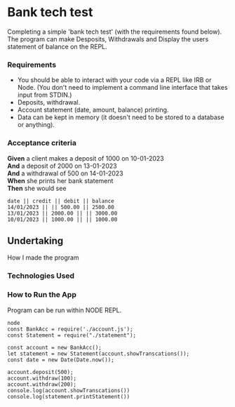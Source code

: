 # Bank tech test
Completing a simple 'bank tech test' (with the requirements found below).  The program can make Desposits, Withdrawals and Display the users statement of balance on the REPL.

### Requirements

* You should be able to interact with your code via a REPL like IRB or Node.  (You don't need to implement a command line interface that takes input from STDIN.)
* Deposits, withdrawal.
* Account statement (date, amount, balance) printing.
* Data can be kept in memory (it doesn't need to be stored to a database or anything).

### Acceptance criteria

**Given** a client makes a deposit of 1000 on 10-01-2023  
**And** a deposit of 2000 on 13-01-2023  
**And** a withdrawal of 500 on 14-01-2023  
**When** she prints her bank statement  
**Then** she would see

```
date || credit || debit || balance
14/01/2023 || || 500.00 || 2500.00
13/01/2023 || 2000.00 || || 3000.00
10/01/2023 || 1000.00 || || 1000.00
```

## Undertaking
How I made the program

### Technologies Used

### How to Run the App

Program can be run within NODE REPL.

```
node 
const BankAcc = require('./account.js');
const Statement = require("./statement");

const account = new BankAcc();
let statement = new Statement(account.showTranscations());
const date = new Date(Date.now());

account.deposit(500);
account.withdraw(100);
account.withdraw(200);
console.log(account.showTranscations())
console.log(statement.printStatement())
```